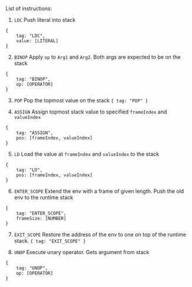 List of instructions:
1. `LDC`
Push literal into stack
```
{
    tag: "LDC",
    value: [LITERAL]
}
```

2. `BINOP`
Apply `op` to `Arg1` and `Arg2`. Both args are expected to be on the stack
```
{
    tag: "BINOP",
    op: [OPERATOR]
}
```

3. `POP`
Pop the topmost value on the stack
`{ tag: "POP" }`

4. `ASSIGN`
Assign topmost stack value to specified `frameIndex` and `valueIndex`
```
{
    tag: "ASSIGN",
    pos: [frameIndex, valueIndex]
}
```

5. `LD`
Load the value at `frameIndex` and `valueIndex` to the stack
```
{
    tag: "LD",
    pos: [frameIndex, valueIndex]
}
```

6. `ENTER_SCOPE`
Extend the env with a frame of given length. Push the old env to the runtime stack
```
{
    tag: "ENTER_SCOPE",
    frameSize: [NUMBER]
}
```

7. `EXIT_SCOPE`
Restore the address of the env to one on top of the runtime stack.
`{ tag: "EXIT_SCOPE" }`


8. `UNOP`
Execute unary operator. Gets argument from stack
```
{
    tag: "UNOP",
    op: [OPERATOR]
}
```
